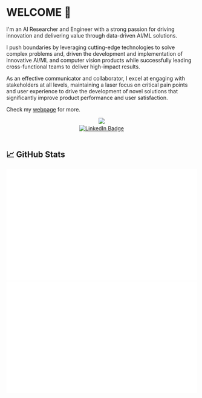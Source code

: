 # WELCOME 👋

I'm an AI Researcher and Engineer with a strong passion for driving innovation and delivering value through data-driven AI/ML solutions. 

I push boundaries by leveraging cutting-edge technologies to solve complex problems and, driven the development and implementation of innovative AI/ML and computer vision products while successfully leading cross-functional teams to deliver high-impact results. 

As an effective communicator and collaborator, I excel at engaging with stakeholders at all levels, maintaining a laser focus on critical pain points and user experience to drive the development of novel solutions that significantly improve product performance and user satisfaction. 

Check my <a href="http://rsousa.co" target="_blank">webpage</a> for more.

<div id="header" align="center">
  <img src="https://media.giphy.com/media/Q9aBxHn9fTqKs/giphy.gif" width="250"/>
  <div id="badges">
	  <a href="https://www.linkedin.com/in/rjgsousa/" target="_blank">
		  <img src="https://img.shields.io/badge/LinkedIn-blue?style=for-the-badge&logo=linkedin&logoColor=white" alt="LinkedIn Badge"/>
	  </a>
  </div>
  <img src="https://komarev.com/ghpvc/?username=rjgsousa&style=flat-square&color=blue" alt=""/>
</div>


## &#x1f4c8; GitHub Stats

<div id="header" align="center">
<img src="https://raw.githubusercontent.com/rjgsousa/github-stats/master/generated/overview.svg">
<img src="https://raw.githubusercontent.com/rjgsousa/github-stats/master/generated/languages.svg">
</div>

